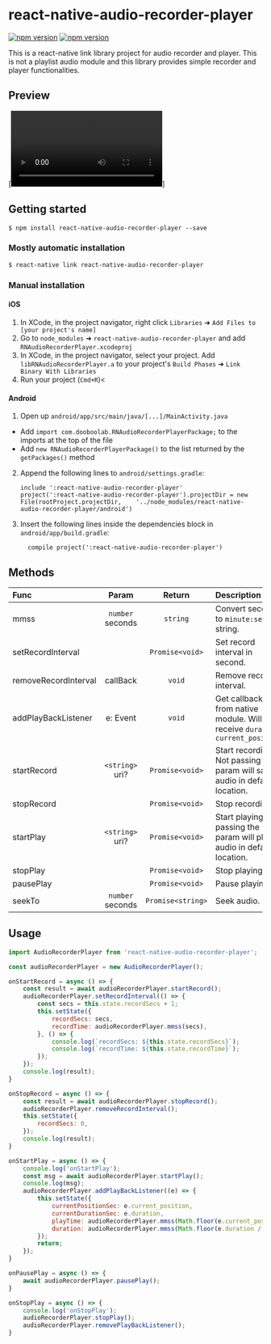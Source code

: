 
# react-native-audio-recorder-player
<p align="left">
  <a href="https://npmjs.org/package/react-native-audio-recorder-player"><img alt="npm version" src="http://img.shields.io/npm/v/react-native-audio-recorder-player.svg?style=flat-square"></a>
  <a href="https://npmjs.org/package/react-native-audio-recorder-player"><img alt="npm version" src="http://img.shields.io/npm/dm/react-native-audio-recorder-player.svg?style=flat-square"></a>
</p>

This is a react-native link library project for audio recorder and player. This is not a playlist audio module and this library provides simple recorder and player functionalities.

## Preview
[![Watch the video](https://firebasestorage.googleapis.com/v0/b/bookoo-89f6c.appspot.com/o/react-native-audio-player-recorder.mp4?alt=media&token=e9e108f8-cd0c-4d4a-85c7-3b8db222249a)]

## Getting started

`$ npm install react-native-audio-recorder-player --save`

### Mostly automatic installation

`$ react-native link react-native-audio-recorder-player`

### Manual installation


#### iOS

1. In XCode, in the project navigator, right click `Libraries` ➜ `Add Files to [your project's name]`
2. Go to `node_modules` ➜ `react-native-audio-recorder-player` and add `RNAudioRecorderPlayer.xcodeproj`
3. In XCode, in the project navigator, select your project. Add `libRNAudioRecorderPlayer.a` to your project's `Build Phases` ➜ `Link Binary With Libraries`
4. Run your project (`Cmd+R`)<

#### Android

1. Open up `android/app/src/main/java/[...]/MainActivity.java`
  - Add `import com.dooboolab.RNAudioRecorderPlayerPackage;` to the imports at the top of the file
  - Add `new RNAudioRecorderPlayerPackage()` to the list returned by the `getPackages()` method
2. Append the following lines to `android/settings.gradle`:
  	```
  	include ':react-native-audio-recorder-player'
  	project(':react-native-audio-recorder-player').projectDir = new File(rootProject.projectDir, 	'../node_modules/react-native-audio-recorder-player/android')
  	```
3. Insert the following lines inside the dependencies block in `android/app/build.gradle`:
  	```
      compile project(':react-native-audio-recorder-player')
  	```

## Methods
| Func  | Param  | Return | Description |
| :------------ |:---------------:| :---------------:| :-----|
| mmss | `number` seconds | `string` | Convert seconds to `minute:second` string.|
| setRecordInterval |  | `Promise<void>` | Set record interval in second.|
| removeRecordInterval | callBack | `void` | Remove record interval.|
| addPlayBackListener | e: Event | `void` | Get callback from native module. Will receive `duration`, `current_position`|
| startRecord | `<string>` uri? | `Promise<void>` | Start recording. Not passing the param will save audio in default location.|
| stopRecord | | `Promise<void>` | Stop recording.|
| startPlay | `<string>` uri? | `Promise<void>` | Start playing. Not passing the param will play audio in default location.|
| stopPlay | | `Promise<void>` | Stop playing.|
| pausePlay | | `Promise<void>` | Pause playing.|
| seekTo | `number` seconds | `Promise<string>` | Seek audio.|


## Usage
```javascript
import AudioRecorderPlayer from 'react-native-audio-recorder-player';

const audioRecorderPlayer = new AudioRecorderPlayer();

onStartRecord = async () => {
	const result = await audioRecorderPlayer.startRecord();
	audioRecorderPlayer.setRecordInterval(() => {
		const secs = this.state.recordSecs + 1;
		this.setState({
			recordSecs: secs,
			recordTime: audioRecorderPlayer.mmss(secs),
		}, () => {
			console.log(`recordSecs: ${this.state.recordSecs}`);
			console.log(`recordTime: ${this.state.recordTime}`);
		});
	});
	console.log(result);
}

onStopRecord = async () => {
	const result = await audioRecorderPlayer.stopRecord();
	audioRecorderPlayer.removeRecordInterval();
	this.setState({
		recordSecs: 0,
	});
	console.log(result);
}

onStartPlay = async () => {
	console.log('onStartPlay');
	const msg = await audioRecorderPlayer.startPlay();
	console.log(msg);
	audioRecorderPlayer.addPlayBackListener((e) => {
		this.setState({
			currentPositionSec: e.current_position,
			currentDurationSec: e.duration,
			playTime: audioRecorderPlayer.mmss(Math.floor(e.current_position / 1000)),
			duration: audioRecorderPlayer.mmss(Math.floor(e.duration / 1000)),
		});
		return;
	});
}

onPausePlay = async () => {
	await audioRecorderPlayer.pausePlay();
}

onStopPlay = async () => {
	console.log('onStopPlay');
	audioRecorderPlayer.stopPlay();
	audioRecorderPlayer.removePlayBackListener();
}
```
  